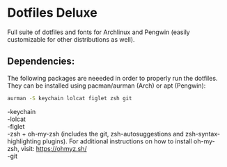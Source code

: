 # Dotfiles Deluxe
Full suite of dotfiles and fonts for Archlinux and Pengwin (easily customizable for other distributions as well).

## Dependencies:
The following packages are neeeded in order to properly run the dotfiles. They can be installed using pacman/aurman (Arch) or apt (Pengwin):
```bash
aurman -S keychain lolcat figlet zsh git
```
-keychain \
-lolcat \
-figlet \
-zsh + oh-my-zsh (includes the git, zsh-autosuggestions and zsh-syntax-highlighting plugins). For additional instructions on how to install oh-my-zsh, visit: https://ohmyz.sh/ \
-git
